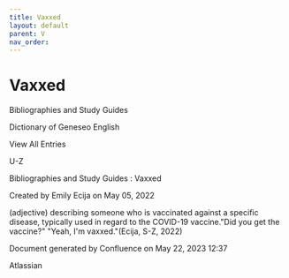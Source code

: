 ```yaml
---
title: Vaxxed
layout: default
parent: V
nav_order:
---
```


# Vaxxed

Bibliographies and Study Guides

Dictionary of Geneseo English

View All Entries

U-Z

Bibliographies and Study Guides : Vaxxed

Created by  Emily Ecija on May 05, 2022

(adjective) describing someone who is vaccinated against a specific disease, typically used in regard to the COVID-19 vaccine.&quot;Did you get the vaccine?&quot; &quot;Yeah, I'm vaxxed.&quot;(Ecija, S-Z, 2022)

Document generated by Confluence on May 22, 2023 12:37

Atlassian
